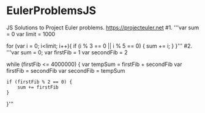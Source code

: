 # EulerProblemsJS
JS Solutions to Project Euler problems. https://projecteuler.net
#1.
'''var sum = 0
var limit = 1000

for (var i = 0; i<limit; i++){
    if (i % 3 == 0 || i % 5 == 0) {
        sum += i;
    }
}'''
#2.
'''var sum = 0;
var firstFib = 1
var secondFib = 2

while (firstFib <= 4000000) {
    var tempSum = firstFib + secondFib
    var firstFib = secondFib
    var secondFib = tempSum
    
    if (firstFib % 2 == 0) {
        sum += firstFib
    }
}'''
